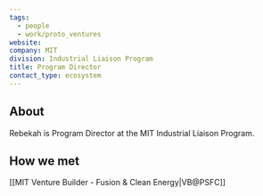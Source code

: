 ```yaml
---
tags:
  - people
  - work/proto_ventures
website: 
company: MIT
division: Industrial Liaison Program
title: Program Director
contact_type: ecosystem
---
```

## About
Rebekah is Program Director at the MIT Industrial Liaison Program.

## How we met
[[MIT Venture Builder - Fusion & Clean Energy|VB@PSFC]]
